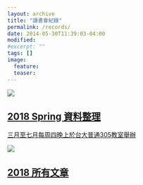 ```yaml
---
layout: archive
title: "讀書會紀錄"
permalink: /records/
date: 2014-05-30T11:39:03-04:00
modified:
#excerpt: ""
tags: []
image:
  feature:
  teaser:
---
```


<div class="tiles">
<div class="tile">
  <a href="{{ site.url }}/records/2018">
    <img src="{{ site.url }}/images/pytorch.jpg">
    <h2 class="post-title">2018 Spring 資料整理</h2>
    <p class="post-excerpt">三月至七月每周四晚上於台大普通305教室舉辦</p>
  </a>
</div><!-- /.tile -->

<div class="tile">
  <a href="{{ site.url }}/records/2018/all_articles">
    <img src="{{ site.url }}/images/pytorch.jpg">
    <h2 class="post-title">2018 所有文章</h2>
    <p class="post-excerpt"></p>
  </a>
</div><!-- /.tile -->

</div><!-- /.tiles -->
